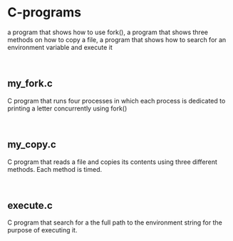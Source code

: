 # C-programs
a program that shows how to use fork(), a program that shows three methods on how to copy a file, a program that shows how to search for an environment variable and execute it 

<br />

## my_fork.c ##
C program that runs four processes in which each process is dedicated to printing a letter concurrently using fork()

<br />

## my_copy.c ##
C program that reads a file and copies its contents using three different methods. Each method is timed.

<br />

## execute.c ##
C program that search for a the full path to the environment string for the purpose of executing it. 

